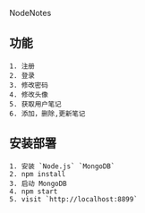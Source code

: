 NodeNotes

## 功能
```
1. 注册
2. 登录
3. 修改密码
4. 修改头像
5. 获取用户笔记
6. 添加，删除,更新笔记
```

## 安装部署
```
1. 安装 `Node.js` `MongoDB` 
2. npm install 
3. 启动 MongoDB
4. npm start
5. visit `http://localhost:8899`
```

